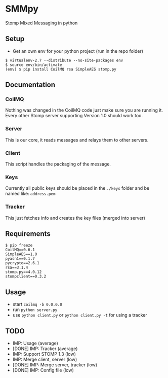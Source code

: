 # SMMpy
Stomp Mixed Messaging in python

## Setup
- Get an own env for your python project (run in the repo folder)
```
$ virtualenv-2.7 --distribute --no-site-packages env
$ source env/bin/activate
(env) $ pip install CoilMQ rsa SimpleAES stomp.py
```

## Documentation
### CoilMQ
Nothing was changed in the CoilMQ code just make sure you are running it.
Every other Stomp server supporting Version 1.0 should work too.

### Server
This is our core, it reads messages and relays them to other servers.

### Client
This script handles the packaging of the message.

### Keys
Currently all public keys should be placed in the `./keys` folder and be named like:
`address.pem`

### Tracker
This just fetches info and creates the key files (merged into server)

## Requirements
```
$ pip freeze
CoilMQ==0.6.1
SimpleAES==1.0
pyasn1==0.1.7
pycrypto==2.6.1
rsa==3.1.4
stomp.py==4.0.12
stompclient==0.3.2
```

## Usage
- start `coilmq -b 0.0.0.0`
- run `python server.py`
- use `python client.py` or `python client.py -t` for using a tracker

## TODO
* IMP: Usage (average)
* [DONE] IMP: Tracker (average)
* IMP: Support STOMP 1.3 (low)
* IMP: Merge client, server (low)
* [DONE] IMP: Merge server, tracker (low)
* [DONE] IMP: Config file (low)
